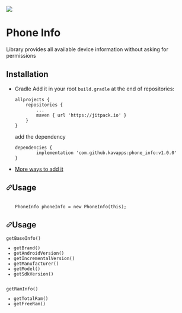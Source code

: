 [![](https://jitpack.io/v/kavapps/phone_info.svg)](https://jitpack.io/#kavapps/phone_info)

<h1>
Phone Info
</h1>
<p>
Library provides all available device information without asking for permissions
</p>
<h2>
Installation
</h2>

<ul>
<li>Gradle
Add it in your root <code>build.gradle</code> at the end of repositories:
<pre><code>allprojects {
	repositories {
		...
		maven { url 'https://jitpack.io' }
	}
}
</code></pre>
add the dependency
<pre><code>dependencies {
        implementation 'com.github.kavapps:phone_info:v1.0.0'
}
</code></pre>
</li>
<li><a href="https://jitpack.io/#kavapps/phone_info/" rel="nofollow">More ways to add it</a></li>
</ul>


<h2><a id="user-content-usage" class="anchor" aria-hidden="true" href="#usage"><svg class="octicon octicon-link" viewBox="0 0 16 16" version="1.1" width="16" height="16" aria-hidden="true"><path fill-rule="evenodd" d="M7.775 3.275a.75.75 0 001.06 1.06l1.25-1.25a2 2 0 112.83 2.83l-2.5 2.5a2 2 0 01-2.83 0 .75.75 0 00-1.06 1.06 3.5 3.5 0 004.95 0l2.5-2.5a3.5 3.5 0 00-4.95-4.95l-1.25 1.25zm-4.69 9.64a2 2 0 010-2.83l2.5-2.5a2 2 0 012.83 0 .75.75 0 001.06-1.06 3.5 3.5 0 00-4.95 0l-2.5 2.5a3.5 3.5 0 004.95 4.95l1.25-1.25a.75.75 0 00-1.06-1.06l-1.25 1.25a2 2 0 01-2.83 0z"></path></svg></a>Usage</h2>

<ul>
<pre><code>
PhoneInfo phoneInfo = new PhoneInfo(this);
</code></pre>
</ul>

<h2><a id="user-content-usage" class="anchor" aria-hidden="true" href="#usage"><svg class="octicon octicon-link" viewBox="0 0 16 16" version="1.1" width="16" height="16" aria-hidden="true"><path fill-rule="evenodd" d="M7.775 3.275a.75.75 0 001.06 1.06l1.25-1.25a2 2 0 112.83 2.83l-2.5 2.5a2 2 0 01-2.83 0 .75.75 0 00-1.06 1.06 3.5 3.5 0 004.95 0l2.5-2.5a3.5 3.5 0 00-4.95-4.95l-1.25 1.25zm-4.69 9.64a2 2 0 010-2.83l2.5-2.5a2 2 0 012.83 0 .75.75 0 001.06-1.06 3.5 3.5 0 00-4.95 0l-2.5 2.5a3.5 3.5 0 004.95 4.95l1.25-1.25a.75.75 0 00-1.06-1.06l-1.25 1.25a2 2 0 01-2.83 0z"></path></svg></a>Usage</h2>
<pre><code>getBaseInfo()
<ul><li>getBrand()
<li>getAndroidVersion()
<li>getIncrementalVersion()
<li>getManufacturer()
<li>getModel()
<li>getSdkVersion()
</ul>
getRamInfo()
<ul><li>getTotalRam()
<li>getFreeRam()
</ul>

</code></pre>
</ul>
  

